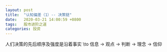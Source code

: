 ```yaml
---
layout: post
title:  "认知偏差（1）-- 决策链"
date:   2020-03-21 14:00:59 +0800
tags:   股市进阶之道
categories: 投资
---
```


人们决策的先后顺序及强度是沿着事实 \to 信息 $\rightarrow$ 观点 $\rightarrow$ 判断 $\rightarrow$ 理念 $\rightarrow$ 信仰